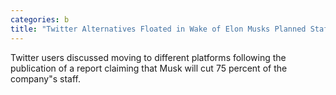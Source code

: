```yaml
---
categories: b
title: "Twitter Alternatives Floated in Wake of Elon Musks Planned Staff Cuts"
---
```

Twitter users discussed moving to different platforms following the publication of a report claiming that Musk will cut 75 percent of the company"s staff.